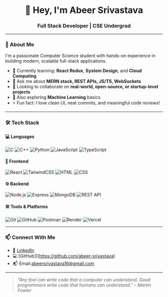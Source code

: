 <h1 align="center">👋 Hey, I'm Abeer Srivastava</h1>
<h3 align="center">Full Stack Developer |  CSE Undergrad </h3>

---

### 🚀 About Me

I'm a passionate Computer Science student  with hands-on experience in building modern, scalable full-stack applications.

- 🌱 Currently learning: **React Redux**, **System Design**, and **Cloud Computing**
- 💬 Ask me about **MERN stack, REST APIs, JS/TS, WebSockets**
- 👯 Looking to collaborate on **real-world, open-source, or startup-level projects**
- 🧠 Also exploring **Machine Learning** basics
- ⚡ Fun fact: I love clean UI, neat commits, and meaningful code reviews!

---

### 🛠️ Tech Stack

#### 💻 Languages
![C](https://img.shields.io/badge/C-00599C?style=flat&logo=c&logoColor=white)
![C++](https://img.shields.io/badge/C++-00599C?style=flat&logo=c%2B%2B&logoColor=white)
![Python](https://img.shields.io/badge/Python-14354C?style=flat&logo=python&logoColor=white)
![JavaScript](https://img.shields.io/badge/JavaScript-F7DF1E?style=flat&logo=javascript&logoColor=black)
![TypeScript](https://img.shields.io/badge/TypeScript-3178C6?style=flat&logo=typescript&logoColor=white)

#### 🧱 Frontend
![React](https://img.shields.io/badge/React-20232A?style=flat&logo=react&logoColor=61DAFB)
![TailwindCSS](https://img.shields.io/badge/TailwindCSS-38B2AC?style=flat&logo=tailwind-css&logoColor=white)
![HTML](https://img.shields.io/badge/HTML5-E34F26?style=flat&logo=html5&logoColor=white)
![CSS](https://img.shields.io/badge/CSS3-1572B6?style=flat&logo=css3&logoColor=white)

#### ⚙️ Backend
![Node.js](https://img.shields.io/badge/Node.js-339933?style=flat&logo=node.js&logoColor=white)
![Express](https://img.shields.io/badge/Express.js-404D59?style=flat&logo=express&logoColor=white)
![MongoDB](https://img.shields.io/badge/MongoDB-47A248?style=flat&logo=mongodb&logoColor=white)
![REST API](https://img.shields.io/badge/REST%20API-000000?style=flat&logo=flask&logoColor=white)

#### 🛠️ Tools & Platforms
![Git](https://img.shields.io/badge/Git-F05032?style=flat&logo=git&logoColor=white)
![GitHub](https://img.shields.io/badge/GitHub-181717?style=flat&logo=github&logoColor=white)
![Postman](https://img.shields.io/badge/Postman-FF6C37?style=flat&logo=postman&logoColor=white)
![Render](https://img.shields.io/badge/Render-2F80ED?style=flat&logo=render&logoColor=white)
![Vercel](https://img.shields.io/badge/Vercel-000000?style=flat&logo=vercel&logoColor=white)

---


### 📫 Connect With Me

- 🔗 [LinkedIn](www.linkedin.com/in/abeer-srivastava-a90797290)
- 💻 [GitHub][(https://github.com/abeer-srivastava)
- 📬 Email:abeersrivastava16@gmail.com

---

> *“Any fool can write code that a computer can understand. Good programmers write code that humans can understand.” – Martin Fowler*

